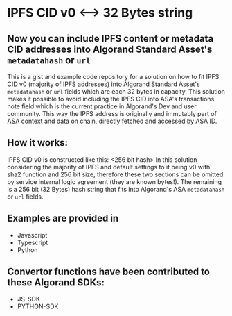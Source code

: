 # IPFS CID v0 <--> 32 Bytes string
## Now you can include IPFS content or metadata CID addresses into Algorand Standard Asset's `metadatahash` or `url`

This is a gist and example code repository for a solution on how to fit IPFS CID v0 (majority of IPFS addresses) into Algorand Standard Asset's `metadatahash` or `url` fields which are each 32 bytes in capacity. This solution makes it possible to avoid including the IPFS CID into ASA's transactions note field which is the current practice in Algorand's Dev  and user community. This way the IPFS address is originally and immutably part of ASA context and data on chain, directly fetched and accessed by ASA ID.

## How it works:

IPFS CID v0 is constructed like this: <function><size><256 bit hash>
In this solution considering the majority of IPFS and default settings to it being v0 with sha2 function and 256 bit size, therefore these two sections can be omitted by service internal logic agreement (they are known bytes!). The remaining is a 256 bit (32 Bytes) hash string that fits into Algorand's ASA `metadatahash` or `url` fields.  
 
 
## Examples are provided in

- Javascript
- Typescript
- Python

## Convertor functions have been contributed to these Algorand SDKs:

- JS-SDK
- PYTHON-SDK
